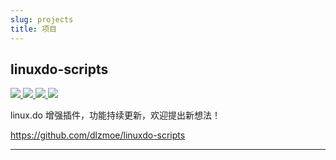 ```yaml
---
slug: projects
title: 项目
---
```


## linuxdo-scripts

<p>
  <a href="https://github.com/dlzmoe/linuxdo-scripts/stargazers">
    <img src="https://img.shields.io/github/stars/dlzmoe/linuxdo-scripts?style=flat-square">
  </a>
  <a href="https://github.com/dlzmoe/linuxdo-scripts/network/members">
    <img src="https://img.shields.io/github/forks/dlzmoe/linuxdo-scripts?style=flat-square">
  </a>
  <a href="https://github.com/dlzmoe/linuxdo-scripts/releases">
    <img src="https://img.shields.io/github/release/dlzmoe/linuxdo-scripts?style=flat-square">
  </a>
  <a href="https://github.com/dlzmoe/linuxdo-scripts/blob/master/LICENSE">
    <img src="https://img.shields.io/github/license/dlzmoe/linuxdo-scripts?style=flat-square">
  </a>
</p>

linux.do 增强插件，功能持续更新，欢迎提出新想法！

https://github.com/dlzmoe/linuxdo-scripts

---
